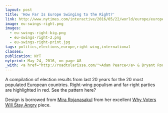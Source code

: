 ```yaml
---
layout: post
title: 'How Far Is Europe Swinging to the Right?'
link: http://www.nytimes.com/interactive/2016/05/22/world/europe/europe-right-wing-austria-hungary.html
image: eu-swings-right.png
images:
  - eu-swings-right-big.png
  - eu-swings-right-2.png
  - eu-swings-right-print.jpg
tags: politics,elections,europe,right-wing,international
classes:
publication: NYT
nytprint: May 24, 2016, on page A8
_with: <a href="http://roadtolarissa.com/">Adam Pearce</a> & Bryant Rousseau
---
```


A compilation of election results from last 20 years for the 20 most populated European countries. Right-wing populism and far-right parties are highlighted in red. See the pattern here?

Design is borrowed from [Mira Rojanasakul](http://rojanasakul.com/) from her excellent [Why Voters Will Stay Angry](http://www.bloomberg.com/graphics/2016-angry-voters/) piece.
